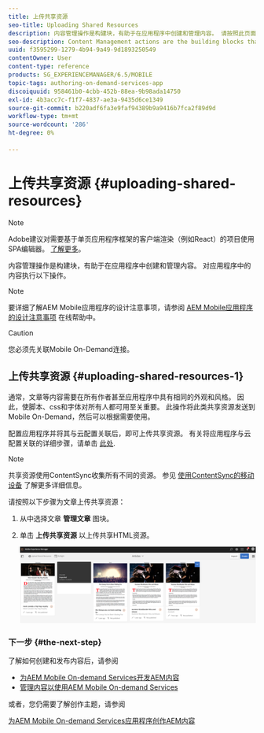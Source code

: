 ```yaml
---
title: 上传共享资源
seo-title: Uploading Shared Resources
description: 内容管理操作是构建块，有助于在应用程序中创建和管理内容。 请按照此页面了解如何上传共享资源。
seo-description: Content Management actions are the building blocks that help to create and manage content within an application. Follow this page to learn about uploading shared resources.
uuid: f3595299-1279-4b94-9a49-9d1893250549
contentOwner: User
content-type: reference
products: SG_EXPERIENCEMANAGER/6.5/MOBILE
topic-tags: authoring-on-demand-services-app
discoiquuid: 958461b0-4cbb-452b-88ea-9b98ada14750
exl-id: 4b3acc7c-f1f7-4837-ae3a-9435d6ce1349
source-git-commit: b220adf6fa3e9faf94389b9a9416b7fca2f89d9d
workflow-type: tm+mt
source-wordcount: '286'
ht-degree: 0%

---
```


# 上传共享资源 {#uploading-shared-resources}

>[!NOTE]
>
>Adobe建议对需要基于单页应用程序框架的客户端渲染（例如React）的项目使用SPA编辑器。 [了解更多](/help/sites-developing/spa-overview.md)。

内容管理操作是构建块，有助于在应用程序中创建和管理内容。 对应用程序中的内容执行以下操作。

>[!NOTE]
>
>要详细了解AEM Mobile应用程序的设计注意事项，请参阅 [AEM Mobile应用程序的设计注意事项](https://helpx.adobe.com/digital-publishing-solution/help/design-app.html) 在线帮助中。

>[!CAUTION]
>
>您必须先关联Mobile On-Demand连接。

## 上传共享资源 {#uploading-shared-resources-1}

通常，文章等内容需要在所有作者甚至应用程序中具有相同的外观和风格。 因此，使脚本、css和字体对所有人都可用至关重要。 此操作将此类共享资源发送到Mobile On-Demand，然后可以根据需要使用。

配置应用程序并将其与云配置关联后，即可上传共享资源。 有关将应用程序与云配置关联的详细步骤，请单击 [此处](/help/mobile/mobile-apps-ondemand-application-create-configure-action.md).

>[!NOTE]
>
>共享资源使用ContentSync收集所有不同的资源。 参见 [使用ContentSync的移动设备](/help/mobile/mobile-ondemand-contentsync.md) 了解更多详细信息。

请按照以下步骤为文章上传共享资源：

1. 从中选择文章 **管理文章** 图块。
1. 单击 **上传共享资源** 以上传共享HTML资源。

   ![chlimage_1-133](assets/chlimage_1-133.png)

### 下一步 {#the-next-step}

了解如何创建和发布内容后，请参阅

* [为AEM Mobile On-demand Services开发AEM内容](/help/mobile/aem-mobile-on-demand.md)
* [管理内容以使用AEM Mobile On-demand Services](/help/mobile/aem-mobile.md)

或者，您仍需要了解创作主题，请参阅

[为AEM Mobile On-demand Services应用程序创作AEM内容](/help/mobile/mobile-apps-ondemand.md)
